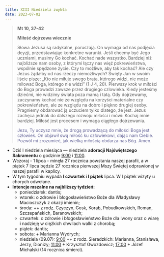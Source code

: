 ```yaml
---
title: XIII Niedziela zwykła
date: 2023-07-02
---
```


> **Mt 10, 37-42**
>
> **Miłość dojrzewa wiecznie**
>
> Słowa Jezusa są radykalne, poruszają. On wymaga od nas podjęcia deyzji, przedstawiając konkretne warunki. Jeśli chcemy być Jego uczniami, musimy Go kochać. Kochać nade wszystko. Bardziej niż najbliższe nam osoby, z którymi łączy nas więź pokrewieństwa, wspólnie spędzone życie. Czy to możliwe, aby tak kochać? Ale czy Jezus żądałby od nas rzeczy niemożliwych? Święty Jan w swoim liście pisze: „Kto nie miłuje swego brata, którego widzi, nie może miłować Boga, którego nie widzi” (1 J 4, 20). Pierwszy krok w miłości do Boga prowadzi zawsze przez drugiego czlowieka. Kiedy jesteśmy dziećmi, nie widzimy świata poza mamą i tatą. Gdy dojrzewamy, zaczynamy kochać nie ze względu na korzyści materialne czy pokrewieństwo, ale ze względu na dobro i piękno drugiej osoby. Pragniemy obdarować ją uczuciem tylko dlatego, że jest. Jezus zachęca jednak do dalszego rozwoju miłości i mówi: Kochaj mnie bardziej. Miłość jest procesem i wymaga ciągłego dojrzewania.
>
> <span style="color: #666699;">Jezu, Ty uczysz mnie, że drogą prowadzącą do miłości Boga jest człowiek. On objawił swą miłość ku człowiekowi, dając nam Ciebie. Pozwól mi zrozumieć, jak wielką miłością obdarza nas Bóg. Amen.
> &nbsp;

- Dziś I niedziela miesiąca — niedziela **adoracji Najświętszego Sakramentu** o godzinie <u>9:00</u> i <u>11:00</u>.
- Wczoraj - 1 lipca - minęła 27 rocznica powstania naszej parafii, a w piątek 7 lipca będzie 27 rocznica pierwszej Mszy Świętej odprawionej w naszej parafii w kaplicy.
- W tym tygodniu wypada **I czwartek i I piątek** lipca. W I piątek wizyty u chorych odwołane.
- **Intencje mszalne na najbliższy tydzień:**
  - poniedziałek: dantis;
  - wtorek: o zdrowie i błogosławieństwo Boże dla Władysławy Macioszczyk z okazji imienin;
  - środa: ++ z rodz. Czyczyn, Gosk, Korab, Pobudkowskich, Roman, Szczepańskich, Baranowskich;
  - czwartek: o zdrowie i błogosławieństwo Boże dla Iwony oraz o wiarę i nadzieję w ciężkich chwilach walki z chorobą;
  - piątek: dantis;
  - sobota: + Marianna Wydrych;
  - niedziela (09.07): <u>9:00</u> ++ z rodz. Sieradzkich: Marianna, Stanisława, Jerzy, Dionizy; <u>11:00</u> + Krzysztof Gwozdowicz; <u>17:00</u> + Józef Michalski (14 rocznica śmierci).

